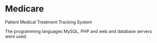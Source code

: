 # Medicare
Patient Medical Treatment Tracking System

The programming languages MySQL, PHP and web and database servers were used.

